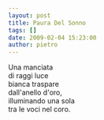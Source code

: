 ```yaml
---
layout: post
title: Paura Del Sonno
tags: []
date: 2009-02-04 15:23:00
author: pietro
---
```

Una manciata<br/>di raggi luce<br/>bianca traspare<br/>dall'anello d'oro,<br/>illuminando una sola<br/>tra le voci nel coro.
